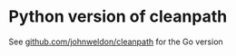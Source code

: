 # Python version of cleanpath

See [github.com/johnweldon/cleanpath](https://github.com/johnweldon/cleanpath) for the Go version
